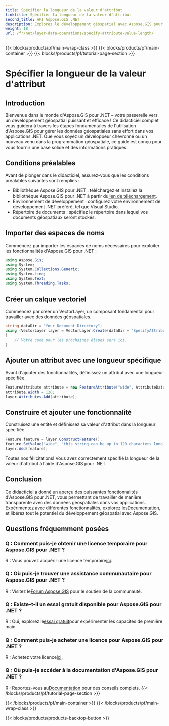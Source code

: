 ```yaml
---
title: Spécifier la longueur de la valeur d'attribut
linktitle: Spécifier la longueur de la valeur d'attribut
second_title: API Aspose.GIS .NET
description: Explorez le développement géospatial avec Aspose.GIS pour .NET. Gérez et manipulez sans effort les données spatiales dans vos applications .NET.
weight: 18
url: /fr/net/layer-data-operations/specify-attribute-value-length/
---
```


{{< blocks/products/pf/main-wrap-class >}}
{{< blocks/products/pf/main-container >}}
{{< blocks/products/pf/tutorial-page-section >}}

# Spécifier la longueur de la valeur d'attribut

## Introduction
Bienvenue dans le monde d'Aspose.GIS pour .NET – votre passerelle vers un développement géospatial puissant et efficace ! Ce didacticiel complet vous guidera à travers les étapes fondamentales de l'utilisation d'Aspose.GIS pour gérer les données géospatiales sans effort dans vos applications .NET. Que vous soyez un développeur chevronné ou un nouveau venu dans la programmation géospatiale, ce guide est conçu pour vous fournir une base solide et des informations pratiques.
## Conditions préalables
Avant de plonger dans le didacticiel, assurez-vous que les conditions préalables suivantes sont remplies :
-  Bibliothèque Aspose.GIS pour .NET : téléchargez et installez la bibliothèque Aspose.GIS pour .NET à partir du[lien de téléchargement](https://releases.aspose.com/gis/net/).
- Environnement de développement : configurez votre environnement de développement .NET préféré, tel que Visual Studio.
- Répertoire de documents : spécifiez le répertoire dans lequel vos documents géospatiaux seront stockés.
## Importer des espaces de noms
Commencez par importer les espaces de noms nécessaires pour exploiter les fonctionnalités d'Aspose.GIS pour .NET :
```csharp
using Aspose.Gis;
using System;
using System.Collections.Generic;
using System.Linq;
using System.Text;
using System.Threading.Tasks;
```
## Créer un calque vectoriel
Commencez par créer un VectorLayer, un composant fondamental pour travailler avec des données géospatiales.
```csharp
string dataDir = "Your Document Directory";
using (VectorLayer layer = VectorLayer.Create(dataDir + "SpecifyAttributeValueLength_out.shp", Drivers.Shapefile))
{
    // Votre code pour les prochaines étapes sera ici.
}
```
## Ajouter un attribut avec une longueur spécifique
Avant d'ajouter des fonctionnalités, définissez un attribut avec une longueur spécifiée.
```csharp
FeatureAttribute attribute = new FeatureAttribute("wide", AttributeDataType.String);
attribute.Width = 120;
layer.Attributes.Add(attribute);
```
## Construire et ajouter une fonctionnalité
Construisez une entité et définissez sa valeur d'attribut dans la longueur spécifiée.
```csharp
Feature feature = layer.ConstructFeature();
feature.SetValue("wide", "this string can be up to 120 characters long now.");
layer.Add(feature);
```
Toutes nos félicitations! Vous avez correctement spécifié la longueur de la valeur d'attribut à l'aide d'Aspose.GIS pour .NET.
## Conclusion
 Ce didacticiel a donné un aperçu des puissantes fonctionnalités d'Aspose.GIS pour .NET, vous permettant de travailler de manière transparente avec des données géospatiales dans vos applications. Expérimentez avec différentes fonctionnalités, explorez les[Documentation](https://reference.aspose.com/gis/net/), et libérez tout le potentiel du développement géospatial avec Aspose.GIS.
## Questions fréquemment posées
### Q : Comment puis-je obtenir une licence temporaire pour Aspose.GIS pour .NET ?
 R : Vous pouvez acquérir une licence temporaire[ici](https://purchase.aspose.com/temporary-license/).
### Q : Où puis-je trouver une assistance communautaire pour Aspose.GIS pour .NET ?
 R : Visitez le[Forum Aspose.GIS](https://forum.aspose.com/c/gis/33) pour le soutien de la communauté.
### Q : Existe-t-il un essai gratuit disponible pour Aspose.GIS pour .NET ?
 R : Oui, explorez le[essai gratuit](https://releases.aspose.com/)pour expérimenter les capacités de première main.
### Q : Comment puis-je acheter une licence pour Aspose.GIS pour .NET ?
 R : Achetez votre licence[ici](https://purchase.aspose.com/buy).
### Q : Où puis-je accéder à la documentation d'Aspose.GIS pour .NET ?
 R : Reportez-vous au[Documentation](https://reference.aspose.com/gis/net/) pour des conseils complets.
{{< /blocks/products/pf/tutorial-page-section >}}

{{< /blocks/products/pf/main-container >}}
{{< /blocks/products/pf/main-wrap-class >}}

{{< blocks/products/products-backtop-button >}}
